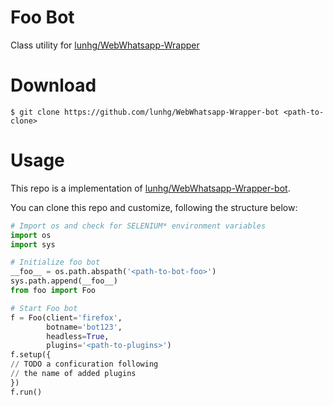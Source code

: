 # Foo Bot

Class utility for [lunhg/WebWhatsapp-Wrapper](https://www.github.com/lunhg/WebWhatsapp-Wrapper)

# Download

```
$ git clone https://github.com/lunhg/WebWhatsapp-Wrapper-bot <path-to-clone>
```

# Usage

This repo is a implementation of [lunhg/WebWhatsapp-Wrapper-bot](https://www.github.com/lunhg/WebWhatsapp-Wrapper-bot).

You can clone this repo and customize, following the structure below:


```python
# Import os and check for SELENIUM* environment variables
import os
import sys

# Initialize foo bot
__foo__ = os.path.abspath('<path-to-bot-foo>')
sys.path.append(__foo__)
from foo import Foo

# Start Foo bot
f = Foo(client='firefox',
        botname='bot123',
        headless=True,
        plugins='<path-to-plugins>')
f.setup({
// TODO a conficuration following
// the name of added plugins
})
f.run()
```
